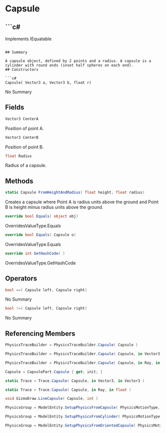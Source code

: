 # Capsule

## ```c#
Implements IEquatable<Capsule>
```

## Summary

A capsule object, defined by 2 points and a radius. A capsule is a cylinder with round ends (inset half spheres on each end).
## Constructors

```c#
Capsule( Vector3 a, Vector3 b, float r) 
```
No Summary
## Fields

```c#
Vector3 CenterA
```
Position of point A.
```c#
Vector3 CenterB
```
Position of point B.
```c#
float Radius
```
Radius of a capsule.
## Methods

```c#
static Capsule FromHeightAndRadius( float height, float radius) 
```
Creates a capsule where Point A is radius units above the ground and Point B is height minus radius units above the ground.
```c#
override bool Equals( object obj) 
```
OverridesValueType.Equals
```c#
override bool Equals( Capsule o) 
```
OverridesValueType.Equals
```c#
override int GetHashCode( ) 
```
OverridesValueType.GetHashCode
## Operators

```c#
bool ==( Capsule left, Capsule right) 
```
No Summary
```c#
bool !=( Capsule left, Capsule right) 
```
No Summary
## Referencing Members

```c#
PhysicsTraceBuilder = PhysicsTraceBuilder.Capsule( Capsule ) 
```
```c#
PhysicsTraceBuilder = PhysicsTraceBuilder.Capsule( Capsule, in Vector3, in Vector3 ) 
```
```c#
PhysicsTraceBuilder = PhysicsTraceBuilder.Capsule( Capsule, in Ray, in float ) 
```
```c#
Capsule = CapsulePart.Capsule { get; init; } 
```
```c#
static Trace = Trace.Capsule( Capsule, in Vector3, in Vector3 ) 
```
```c#
static Trace = Trace.Capsule( Capsule, in Ray, in float ) 
```
```c#
void GizmoDraw.LineCapsule( Capsule, int ) 
```
```c#
PhysicsGroup = ModelEntity.SetupPhysicsFromCapsule( PhysicsMotionType, Capsule ) 
```
```c#
PhysicsGroup = ModelEntity.SetupPhysicsFromCylinder( PhysicsMotionType, Capsule ) 
```
```c#
PhysicsGroup = ModelEntity.SetupPhysicsFromOrientedCapsule( PhysicsMotionType, Capsule ) 
```
